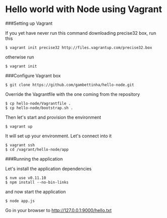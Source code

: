 Hello world with Node using Vagrant
===================================



###Setting up Vagrant

If you yet have never run this command downloading precise32 box, run this

    $ vagrant init precise32 http://files.vagrantup.com/precise32.box

otherwise run 

    $ vagrant init
    

###Configure Vagrant box

    $ git clone https://github.com/gambettinha/hello-node.git
    
Override the Vagrantfile with the one coming from the repository

    $ cp hello-node/Vagrantfile .
    $ cp hello-node/bootstrap.sh .
    
Then let's start and provision the environment

    $ vagrant up
    
It will set up your environment. Let's connect into it

    $ vagrant ssh
    $ cd /vagrant/hello-node/app
    
###Running the application
    
Let's install the application dependencies

    $ nvm use v0.11.10
    $ npm install --no-bin-links

and now start the application

    $ node app.js
    
Go in your browser to http://127.0.0.1:9000/hello.txt

